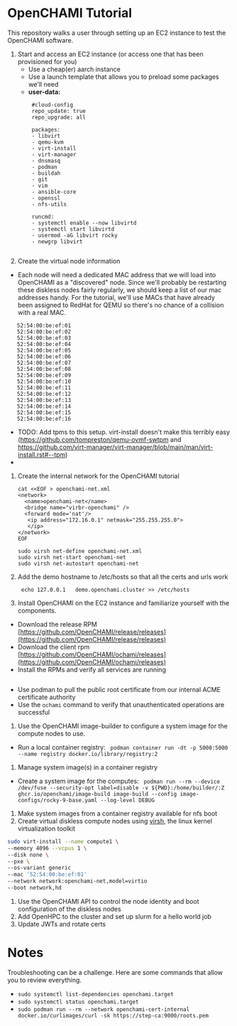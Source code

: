 # OpenCHAMI Tutorial

This repository walks a user through setting up an EC2 instance to test the OpenCHAMI software.

1. Start and access an EC2 instance (or access one that has been provisioned for you)
    - Use a cheap(er) aarch instance
    - Use a launch template that allows you to preload some packages we'll need
    - **user-data:**
      ```
       #cloud-config
       repo_update: true
       repo_upgrade: all

       packages:
       - libvirt
       - qemu-kvm
       - virt-install
       - virt-manager 
       - dnsmasq
       - podman
       - buildah
       - git
       - vim
       - ansible-core
       - openssl
       - nfs-utils

       runcmd:
       - systemctl enable --now libvirtd
       - systemctl start libvirtd
       - usermod -aG libvirt rocky
       - newgrp libvirt
     ```
1. Create the virtual node information
  - Each node will need a dedicated MAC address that we will load into OpenCHAMI as a "discovered" node.  Since we'll probably be restarting these diskless nodes fairly regularly, we should keep a list of our mac addresses handy.  For the tutorial, we'll use MACs that have already been assigned to RedHat for QEMU so there's no chance of a collision with a real MAC.
  ```
     52:54:00:be:ef:01
     52:54:00:be:ef:02
     52:54:00:be:ef:03
     52:54:00:be:ef:04
     52:54:00:be:ef:05
     52:54:00:be:ef:06
     52:54:00:be:ef:07
     52:54:00:be:ef:08
     52:54:00:be:ef:09
     52:54:00:be:ef:10
     52:54:00:be:ef:11
     52:54:00:be:ef:12
     52:54:00:be:ef:13
     52:54:00:be:ef:14
     52:54:00:be:ef:15
     52:54:00:be:ef:16
  ```
  - TODO: Add tpms to this setup. virt-install doesn't make this terribly easy (https://github.com/tompreston/qemu-ovmf-swtpm and https://github.com/virt-manager/virt-manager/blob/main/man/virt-install.rst#--tpm)
  - 
1. Create the internal network for the OpenCHAMI tutorial
   ```
   cat <<EOF > openchami-net.xml
   <network>
     <name>openchami-net</name>
     <bridge name="virbr-openchami" />
     <forward mode='nat'/>
      <ip address="172.16.0.1" netmask="255.255.255.0">
      </ip>
   </network>
   EOF

   sudo virsh net-define openchami-net.xml
   sudo virsh net-start openchami-net
   sudo virsh net-autostart openchami-net
   ```

1. Add the demo hostname to /etc/hosts so that all the certs and urls work

   ` echo 127.0.0.1   demo.openchami.cluster >> /etc/hosts`

1. Install OpenCHAMI on the EC2 instance and familiarize yourself with the components.
  - Download the release RPM [https://github.com/OpenCHAMI/release/releases](https://github.com/OpenCHAMI/release/releases)
  - Download the client rpm [https://github.com/OpenCHAMI/ochami/releases](https://github.com/OpenCHAMI/ochami/releases)
  - Install the RPMs and verify all services are running
    ```

    ```
  - Use podman to pull the public root certificate from our internal ACME certificate authority
  - Use the `ochami` command to verify that unauthenticated operations are successful
  
1. Use the OpenCHAMI image-builder to configure a system image for the compute nodes to use.
  - Run a local container registry: ` podman container run -dt -p 5000:5000 --name registry docker.io/library/registry:2`
1. Manage system image(s) in a container registry
  - Create a system image for the computes: ` podman run --rm --device /dev/fuse --security-opt label=disable -v ${PWD}:/home/builder/:Z ghcr.io/openchami/image-build image-build --config image-configs/rocky-9-base.yaml --log-level DEBUG`
1. Make system images from a container registry available for nfs boot
1. Create virtual diskless compute nodes using [virsh](https://www.libvirt.org/index.html), the linux kernel virtualization toolkit

```bash
sudo virt-install --name compute1 \
--memory 4096 --vcpus 1 \
--disk none \
--pxe \
--os-variant generic
--mac '52:54:00:be:ef:01'
--network network:openchami-net,model=virtio
--boot network,hd
```
1. Use the OpenCHAMI API to control the node identity and boot configuration of the diskless nodes
1. Add OpenHPC to the cluster and set up slurm for a hello world job
1. Update JWTs and rotate certs

# Notes

Troubleshooting can be a challenge.  Here are some commands that allow you to review everything.

* `sudo systemctl list-dependencies openchami.target`
* `sudo systemctl status openchami.target`
* `sudo podman run --rm --network openchami-cert-internal docker.io/curlimages/curl -sk https://step-ca:9000/roots.pem`